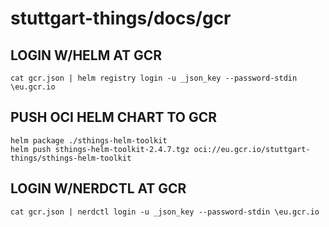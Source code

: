 # stuttgart-things/docs/gcr

## LOGIN W/HELM AT GCR

```
cat gcr.json | helm registry login -u _json_key --password-stdin \eu.gcr.io
```

## PUSH OCI HELM CHART TO GCR
```
helm package ./sthings-helm-toolkit
helm push sthings-helm-toolkit-2.4.7.tgz oci://eu.gcr.io/stuttgart-things/sthings-helm-toolkit
```
## LOGIN W/NERDCTL AT GCR

```
cat gcr.json | nerdctl login -u _json_key --password-stdin \eu.gcr.io
```
